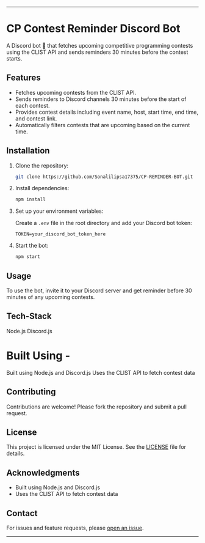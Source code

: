 

---

# CP Contest Reminder Discord Bot

A Discord bot 🚀 that fetches upcoming competitive programming contests using the CLIST API and sends reminders 30 minutes before the contest starts.

## Features

- Fetches upcoming contests from the CLIST API.
- Sends reminders to Discord channels 30 minutes before the start of each contest.
- Provides contest details including event name, host, start time, end time, and contest link.
- Automatically filters contests that are upcoming based on the current time.

## Installation

1. Clone the repository:

   ```bash
   git clone https://github.com/Sonalilipsa17375/CP-REMINDER-BOT.git
   ```

2. Install dependencies:

   ```bash
   npm install
   ```

3. Set up your environment variables:
   
   Create a `.env` file in the root directory and add your Discord bot token:
   
   ```
   TOKEN=your_discord_bot_token_here
   ```

4. Start the bot:

   ```bash
   npm start
   ```

## Usage

To use the bot, invite it to your Discord server and get reminder before 30 minutes of any upcoming contests.

## Tech-Stack 

Node.js
Discord.js

# Built Using -

Built using Node.js and Discord.js
Uses the CLIST API to fetch contest data

## Contributing

Contributions are welcome! Please fork the repository and submit a pull request.

## License

This project is licensed under the MIT License. See the [LICENSE](LICENSE) file for details.

## Acknowledgments

- Built using Node.js and Discord.js
- Uses the CLIST API to fetch contest data

## Contact

For issues and feature requests, please [open an issue](https://github.com/Sonalilipsa17375/CP-REMINDER-BOT/issues/new).

---

